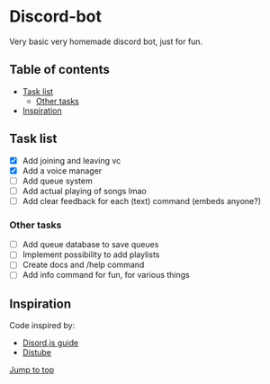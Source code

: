 # Discord-bot

Very basic very homemade discord bot, just for fun.

## Table of contents <!-- omit in toc -->

- [Task list](#task-list)
  - [Other tasks](#other-tasks)
- [Inspiration](#inspiration)

## Task list

- [x] Add joining and leaving vc
- [x] Add a voice manager
- [ ] Add queue system
- [ ] Add actual playing of songs lmao
- [ ] Add clear feedback for each (text) command (embeds anyone?)

### Other tasks

- [ ] Add queue database to save queues
- [ ] Implement possibility to add playlists
- [ ] Create docs and /help command
- [ ] Add info command for fun, for various things

## Inspiration

Code inspired by:

- [Disord.js guide](https://discordjs.guide)
- [Distube](https://github.com/skick1234/DisTube.git)

[Jump to top](#discord-bot)
